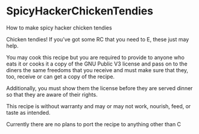 # SpicyHackerChickenTendies
How to make spicy hacker chicken tendies

Chicken tendies! If you’ve got some RC that you need to E, these just may help.  


You may cook this recipe but you are required to provide to anyone who eats it or cooks it a copy of the GNU Public V3 license and pass on to the diners the same freedoms that you receive and must make sure that they, too, receive or can get a copy of the recipe.  

Additionally, you must show them the license before they are served dinner so that they are aware of their rights.  

This recipe is without warranty and may or may not work, nourish, feed, or taste as intended.


Currently there are no plans to port the recipe to anything other than C 
